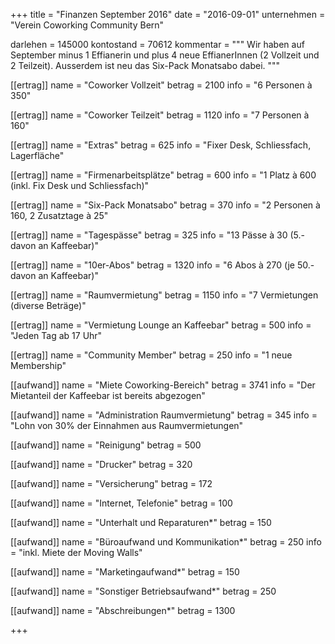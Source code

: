 +++
title = "Finanzen September 2016"
date = "2016-09-01"
unternehmen = "Verein Coworking Community Bern"

darlehen = 145000
kontostand = 70612
kommentar = """
Wir haben auf September minus 1 Effianerin und plus 4 neue EffianerInnen (2 Vollzeit und 2 Teilzeit). Ausserdem ist neu das Six-Pack Monatsabo dabei.
"""

[[ertrag]]
name = "Coworker Vollzeit"
betrag = 2100
info = "6 Personen à 350"

[[ertrag]]
name = "Coworker Teilzeit"
betrag = 1120
info = "7 Personen à 160"

[[ertrag]]
name = "Extras"
betrag = 625
info = "Fixer Desk, Schliessfach, Lagerfläche"

[[ertrag]]
name = "Firmenarbeitsplätze"
betrag = 600
info = "1 Platz à 600 (inkl. Fix Desk und Schliessfach)"

[[ertrag]]
name = "Six-Pack Monatsabo"
betrag = 370
info = "2 Personen à 160, 2 Zusatztage à 25"

[[ertrag]]
name = "Tagespässe"
betrag = 325
info = "13 Pässe à 30 (5.- davon an Kaffeebar)"

[[ertrag]]
name = "10er-Abos"
betrag = 1320
info = "6 Abos à 270 (je 50.- davon an Kaffeebar)"

[[ertrag]]
name = "Raumvermietung"
betrag = 1150
info = "7 Vermietungen (diverse Beträge)"

[[ertrag]]
name = "Vermietung Lounge an Kaffeebar"
betrag = 500
info = "Jeden Tag ab 17 Uhr"

[[ertrag]]
name = "Community Member"
betrag = 250
info = "1 neue Membership"


[[aufwand]]
name = "Miete Coworking-Bereich"
betrag = 3741
info = "Der Mietanteil der Kaffeebar ist bereits abgezogen"

[[aufwand]]
name = "Administration Raumvermietung"
betrag = 345
info = "Lohn von 30% der Einnahmen aus Raumvermietungen"

[[aufwand]]
name = "Reinigung"
betrag = 500

[[aufwand]]
name = "Drucker"
betrag = 320

[[aufwand]]
name = "Versicherung"
betrag = 172

[[aufwand]]
name = "Internet, Telefonie"
betrag = 100

[[aufwand]]
name = "Unterhalt und Reparaturen*"
betrag = 150

[[aufwand]]
name = "Büroaufwand und Kommunikation*"
betrag = 250
info = "inkl. Miete der Moving Walls"

[[aufwand]]
name = "Marketingaufwand*"
betrag = 150

[[aufwand]]
name = "Sonstiger Betriebsaufwand*"
betrag = 250

[[aufwand]]
name = "Abschreibungen*"
betrag = 1300

+++
